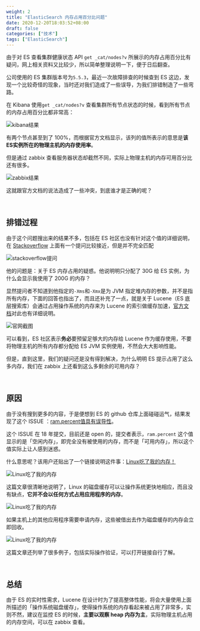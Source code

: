 ```yaml
---
weight: 2
title: "ElasticSearch 内存占用百分比问题"
date: 2020-12-20T18:03:52+08:00
draft: false
categories: ["技术"]
tags: ["ElasticSearch"]
---
```


由于对 ES 查看集群健康状态 API `get _cat/nodes?v` 所展示的内存占用百分比有疑问，网上相关资料又比较少，所以简单整理说明一下，便于日后翻查。

公司使用的 ES 集群版本号为`5.5.3`，最近一次故障排查的时候查到 ES 这边，发现一个比较奇怪的现象，当时还对我们造成了一些误导，为我们排错制造了一些弯路。

在 Kibana 使用`get _cat/nodes?v` 查看集群所有节点状态的时候，看到所有节点的内存占用百分比都非常高：

![kibana结果](https://wumanhoblogimg.obs.cn-south-1.myhuaweicloud.com/images/ES/rampercent.png)

有两个节点甚至到了 100%，而根据官方文档显示，该列的值所表示的意思是**该ES实例所在的物理主机的内存使用率**。

但是通过 zabbix 查看服务器状态却截然不同，实际上物理主机的内存可用百分比还有很多。

![zabbix结果](https://wumanhoblogimg.obs.cn-south-1.myhuaweicloud.com/images/ES/zabbix.png)

这就跟官方文档的说法造成了一些冲突，到底谁才是正确的呢？

&nbsp;

## 排错过程

由于这个问题搜出来的结果不多，包括在 ES 社区也没有针对这个值的详细说明，在 [Stackoverflow](https://stackoverflow.com/questions/37350418/confused-about-elasticsearch-memory-consumption) 上面有一个提问比较接近，但是并不完全匹配

![stackoverflow提问](https://wumanhoblogimg.obs.cn-south-1.myhuaweicloud.com/images/ES/stackoverflow.png)

他的问题是：关于 ES 内存占用的疑惑。他说明明只分配了 30G 给 ES 实例，为什么会显示我使用了 200G 的内存？

显然提问者不知道到他指定的`-Xms`和`-Xmx`是为 JVM 指定堆内存的参数，并不是指所有内存，下面的回答也指出了，而且还补充了一点，就是关于 Lucene（ES 底层搜索库）会通过占用操作系统的内存来为 Lucene 的索引做缓存加速，[官方文档](https://www.elastic.co/guide/en/elasticsearch/guide/2.x/heap-sizing.html#_give_less_than_half_your_memory_to_lucene)对此也有详细说明。

![官网截图](https://wumanhoblogimg.obs.cn-south-1.myhuaweicloud.com/images/ES/guanwang.png)

可以看到，ES 社区表示**务必**要预留足够大的内存给 Lucene 作为缓存使用，不要将物理主机的所有内存都分配给 ES JVM 实例使用，不然会大大影响性能。

但是，直到这里，我们的疑问还是没有得到解决，为什么明明 ES 提示占用了这么多内存，我们在 zabbix 上还看到这么多剩余的可用内存？

&nbsp;

## 原因

由于没有搜到更多的内容，于是便想到 ES 的 github 仓库上面碰碰运气，结果发现了这个 ISSUE ：[ram.percent值具有误导性](https://github.com/elastic/elasticsearch/issues/32393)。

这个 ISSUE 在 18 年提交，目前还是 open 的，提交者表示，`ram.percent` 这个值显示的是「空闲内存」，即完全没有被使用的内存，而不是「可用内存」，所以这个值实际上让人感到迷惑。

什么意思呢？该用户还贴出了一个链接说明这件事：[Linux吃了我的内存！](https://www.linuxatemyram.com/)

![Linux吃了我的内存](https://wumanhoblogimg.obs.cn-south-1.myhuaweicloud.com/images/ES/atemyram.png)

这篇文章很清晰地说明了，Linux 的磁盘缓存可以让操作系统更快地相应，而且没有缺点，**它并不会以任何方式占用应用程序的内存**。

![Linux吃了我的内存](https://wumanhoblogimg.obs.cn-south-1.myhuaweicloud.com/images/ES/atemyram2.png)

如果主机上的其他应用程序需要申请内存，这些被借出去作为磁盘缓存的内存会立即回收。

![Linux吃了我的内存](https://wumanhoblogimg.obs.cn-south-1.myhuaweicloud.com/images/ES/atemyram3.png)

这篇文章还列举了很多例子，包括实际操作验证，可以打开链接自行了解。

&nbsp;

## 总结

由于 ES 的实时性需求，Lucene 在设计时为了提高整体性能，将会大量使用上面所描述的「操作系统磁盘缓存」，使得操作系统的内存看起来被占用了非常多，实则不然，建议在监控 ES 的时候，**主要以观察 heap 内存为主**，实际物理主机占用的内存空间，可以在 zabbix 查看。